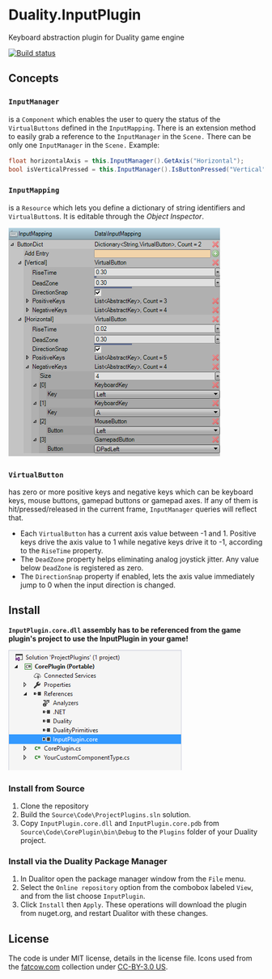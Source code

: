 # Duality.InputPlugin
Keyboard abstraction plugin for Duality game engine

[![Build status](https://ci.appveyor.com/api/projects/status/mytku45mcv8mjjb3?svg=true)](https://ci.appveyor.com/project/mfep/duality-inputplugin)

## Concepts

### `InputManager`
is a `Component` which enables the user to query the status of the `VirtualButtons`  defined in the `InputMapping`. There is an extension method to easily grab a reference to the `InputManager` in the `Scene.` There can be only one `InputManager` in the `Scene.` Example:
```csharp
float horizontalAxis = this.InputManager().GetAxis("Horizontal");
bool isVerticalPressed = this.InputManager().IsButtonPressed("Vertical");
```

### `InputMapping`
is a `Resource` which lets you define a dictionary of string identifiers and `VirtualButton`s. It is editable through the *Object Inspector*.

![Input mapping in inspector](readme_images/inputMapping.PNG?raw=true)

### `VirtualButton`
has zero or more positive keys and negative keys which can be keyboard keys, mouse buttons, gamepad buttons or gamepad axes. If any of them is hit/pressed/released in the current frame, `InputManager` queries will reflect that.

- Each `VirtualButton` has a current axis value between -1 and 1. Positive keys drive the axis value to 1 while negative keys drive it to -1, according to the `RiseTime` property.
- The `DeadZone` property helps eliminating analog joystick jitter. Any value below `DeadZone` is registered as zero.
- The `DirectionSnap` property if enabled, lets the axis value immediately jump to 0 when the input direction is changed. 

## Install
**`InputPlugin.core.dll` assembly has to be referenced from the game plugin's project to use the InputPlugin in your game!**

![Reference assembly](readme_images/reference.png?raw=true)

### Install from Source
1. Clone the repository
2. Build the `Source\Code\ProjectPlugins.sln` solution.
3. Copy `InputPlugin.core.dll` and `InputPlugin.core.pdb` from `Source\Code\CorePlugin\bin\Debug` to the `Plugins` folder of your Duality project.

### Install via the Duality Package Manager
1. In Dualitor open the package manager window from the `File` menu.
2. Select the `Online repository` option from the combobox labeled `View`, and from the list choose `InputPlugin`.
3. Click `Install` then `Apply`. These operations will download the plugin from nuget.org, and restart Dualitor with these changes.

## License
The code is under MIT license, details in the license file.
Icons used from the [fatcow.com](http://www.fatcow.com/free-icons) collection under [CC-BY-3.0 US](http://creativecommons.org/licenses/by/3.0/us/).
